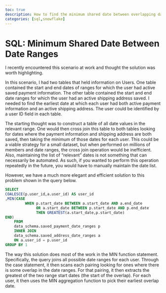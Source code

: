 ```yaml
---
toc: true
description: How to find the minimum shared date between overlapping date ranges.
categories: [sql,snowflake]
---
```


# SQL: Minimum Shared Date Between Date Ranges

I recently encountered this scenario at work and thought the solution was worth highlighting.

In this scenario, I had two tables that held information on Users. One table contained the start and end dates of ranges for which the user had active saved payment information. The other table contained the start and end date ranges for which the user had an active shipping address saved. I needed to find the earliest date at which each user had both active payment information and an active shipping address. The user could be identified by a user ID field in each table.

The starting thought was to construct a table of all date values in the relevant range. One would then cross join this table to both tables looking for dates where the payment information and shipping address are both saved, then taking the minimum of those dates for each user. This could be a viable strategy for a small dataset, but when performed on millions of members and date ranges, the cross join operation would be inefficient. Also, maintaining the list of “relevant” dates is not something that can necessarily be automated. As such, if you wanted to perform this operation repeatedly in the future, you would have to manually maintain the date list.

However, we have a much more elegant and efficient solution to this problem shown in the query below.

```sql
SELECT
COALESCE(p.user_id,a.user_id) AS user_id
,MIN(CASE
         WHEN p.start_date BETWEEN a.start_date AND a.end_date
              OR a.start_date BETWEEN p.start_date AND p.end_date         
              THEN GREATEST(a.start_date,p.start_date)
END)
    FROM
    data_schema.saved_payment_date_ranges p
    INNER JOIN
    data_schema.saved_address_date_ranges a
    ON a.user_id = p.user_id
GROUP BY 1
```

The way this solution does most of the work in the MIN function statement. Specifically, the query joins all possible date ranges for each user. Through the case statement, it then scans each pairing looking for ones where there is some overlap in the date ranges. For that pairing, it then extracts the greatest of the two range start dates (the start of the overlap). For each user, it then uses the MIN aggregation function to pick their earliest overlap date.
